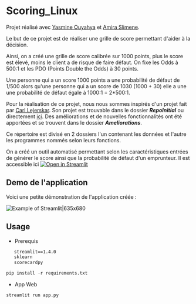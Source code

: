 # Scoring_Linux
Projet réalisé avec [Yasmine Ouyahya](https://github.com/youyahya) et [Amira Slimene](https://github.com/aslimene).

Le but de ce projet est de réaliser une grille de score permettant d'aider à la décision.

Ainsi, on a créé une grille de score calibrée sur 1000 points, plus le score est élevé, moins le client a de risque de faire défaut. On fixe les Odds à 500:1 et les PDO (Points Double the Odds) à 30 points. 

Une personne qui a un  score 1000 points  a une probabilité de défaut de 1/500 alors qu'une personne qui a un score de 1030 (1000 + 30) elle a une une probabilité de défaut égale à 1000:1 = 2*500:1.

Pour la réalisation de ce projet, nous nous sommes inspirés d'un projet fait par [Carl Lejerskar](https://github.com/Carl-Lejerskar). Son projet est trouvable dans le dossier ***RepoInitial*** ou directement [ici](https://github.com/Carl-Lejerskar/HMEQ). Des améliorations et de nouvelles fonctionnalités ont été apportées et se trouvent dans le dossier ***Ameliorations***. 

Ce répertoire est divisé en 2 dossiers l'un contenant les données et l'autre les programmes nommés selon leurs fonctions.

On a créé un outil automatisé permettant selon les caractéristiques entrées de générer le score ainsi que la probabilité de défaut d'un emprunteur. Il est accessible ici [![Open in Streamlit](https://static.streamlit.io/badges/streamlit_badge_black_white.svg)](https://share.streamlit.io/aadmberrada/linux_hmeq/main/app.py)

## Demo de l'application

Voici une petite démonstration de l'application créée :

![Example of Streamlit|635x680](https://raw.githubusercontent.com/aadmberrada/Linux_HMEQ/main/Ameliorations/2_Data/Demo_streamlit.gif)


## Usage
 - Prerequis
 ```pandas==1.3.5
    streamlit==1.4.0
    sklearn
    scorecardpy
```
 ```py
 pip install -r requirements.txt
 ```

 - App Web 
 ```py
 streamlit run app.py
 ```